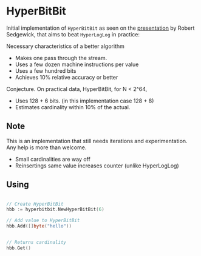 # HyperBitBit
Initial implementation of `HyperBitBit` as seen on the [presentation](https://www.cs.princeton.edu/~rs/talks/AC11-Cardinality.pdf) by Robert Sedgewick, that aims to beat `HyperLogLog` in practice:

Necessary characteristics of a better algorithm
* Makes one pass through the stream.
* Uses a few dozen machine instructions per value
* Uses a few hundred bits
* Achieves 10% relative accuracy or better

Conjecture. On practical data, HyperBitBit, for N < 2^64,
* Uses 128 + 6 bits. (in this implementation case 128 + 8)
* Estimates cardinality within 10% of the actual.

## Note
This is an implementation that still needs iterations and experimentation. Any help is more than welcome.
* Small cardinalities are way off
* Reinsertings same value increases counter (unlike HyperLogLog)


## Using
```go

// Create HyperBitBit
hbb := hyperbitbit.NewHyperBitBit(6)

// Add value to HyperBitBit
hbb.Add([]byte("hello"))


// Returns cardinality
hbb.Get()

```
